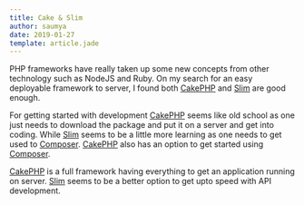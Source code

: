 ```yaml
---
title: Cake & Slim
author: saumya
date: 2019-01-27
template: article.jade
---
```


PHP frameworks have really taken up some new concepts from other technology such as NodeJS and Ruby. On my search for an easy deployable framework to server, I found both [CakePHP][cake] and [Slim][slim] are good enough.

For getting started with development [CakePHP][cake] seems like old school as one just needs to download the package and put it on a server and get into coding. While [Slim][slim] seems to be a little more learning as one needs to get used to [Composer][3]. [CakePHP][cake] also has an option to get started using [Composer][3].

[CakePHP][cake] is a full framework having everything to get an application running on server. [Slim][slim] seems to be a better option to get upto speed with API development.



    



[details]: long_story.html

[cake]: https://cakephp.org/
[slim]: https://www.slimframework.com/
[3]: https://getcomposer.org/


